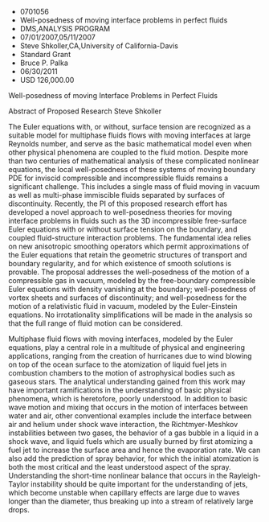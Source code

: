 
* 0701056
* Well-posedness of moving interface problems in perfect fluids
* DMS,ANALYSIS PROGRAM
* 07/01/2007,05/11/2007
* Steve Shkoller,CA,University of California-Davis
* Standard Grant
* Bruce P. Palka
* 06/30/2011
* USD 126,000.00

Well-posedness of moving Interface Problems in Perfect Fluids

Abstract of Proposed Research Steve Shkoller

The Euler equations with, or without, surface tension are recognized as a
suitable model for multiphase fluids flows with moving interfaces at large
Reynolds number, and serve as the basic mathematical model even when other
physical phenomena are coupled to the fluid motion. Despite more than two
centuries of mathematical analysis of these complicated nonlinear equations, the
local well-posedness of these systems of moving boundary PDE for inviscid
compressible and incompressible fluids remains a significant challenge. This
includes a single mass of fluid moving in vacuum as well as multi-phase
immiscible fluids separated by surfaces of discontinuity. Recently, the PI of
this proposed research effort has developed a novel approach to well-posedness
theories for moving interface problems in fluids such as the 3D incompressible
free-surface Euler equations with or without surface tension on the boundary,
and coupled fluid-structure interaction problems. The fundamental idea relies on
new anisotropic smoothing operators which permit approximations of the Euler
equations that retain the geometric structures of transport and boundary
regularity, and for which existence of smooth solutions is provable. The
proposal addresses the well-posedness of the motion of a compressible gas in
vacuum, modeled by the free-boundary compressible Euler equations with density
vanishing at the boundary; well-posedness of vortex sheets and surfaces of
discontinuity; and well-posedness for the motion of a relativistic fluid in
vacuum, modeled by the Euler-Einstein equations. No irrotationality
simplifications will be made in the analysis so that the full range of fluid
motion can be considered.

Multiphase fluid flows with moving interfaces, modeled by the Euler equations,
play a central role in a multitude of physical and engineering applications,
ranging from the creation of hurricanes due to wind blowing on top of the ocean
surface to the atomization of liquid fuel jets in combustion chambers to the
motion of astrophysical bodies such as gaseous stars. The analytical
understanding gained from this work may have important ramifications in the
understanding of basic physical phenomena, which is heretofore, poorly
understood. In addition to basic wave motion and mixing that occurs in the
motion of interfaces between water and air, other conventional examples include
the interface between air and helium under shock wave interaction, the
Richtmyer-Meshkov instabilities between two gases, the behavior of a gas bubble
in a liquid in a shock wave, and liquid fuels which are usually burned by first
atomizing a fuel jet to increase the surface area and hence the evaporation
rate. We can also add the prediction of spray behavior, for which the initial
atomization is both the most critical and the least understood aspect of the
spray. Understanding the short-time nonlinear balance that occurs in the
Rayleigh-Taylor instability should be quite important for the understanding of
jets, which become unstable when capillary effects are large due to waves longer
than the diameter, thus breaking up into a stream of relatively large drops.
